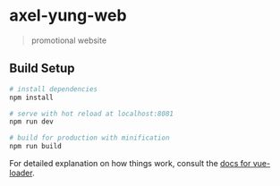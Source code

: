 # axel-yung-web

> promotional website

## Build Setup

``` bash
# install dependencies
npm install

# serve with hot reload at localhost:8081
npm run dev

# build for production with minification
npm run build
```

For detailed explanation on how things work, consult the [docs for vue-loader](http://vuejs.github.io/vue-loader).
